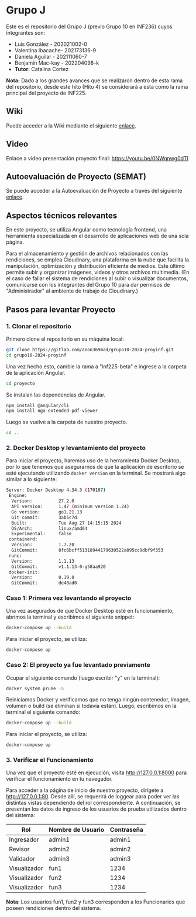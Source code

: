 # Grupo J
Este es el repositorio del Grupo J (previo Grupo 10 en INF236) cuyos integrantes son:
* Luis González - 202021002-0
* Valentina Ibacache- 202173136-9
* Daniela Aguilar - 202111060-7
* Benjamín Mac-kay - 202204098-k
* **Tutor:** Catalina Cortez

**Nota:** Dado a los grandes avances que se realizaron dentro de esta rama del repositorio, desde este hito (Hito 4) se considerará a esta como la rama principal del proyecto de INF225.

## Wiki
Puede acceder a la Wiki mediante el siguiente [enlace](https://gitlab.com/anon369mad/grupo10-2024-proyinf/-/wikis/home).

## Video
Enlace a video presentación proyecto final: https://youtu.be/0NWqnwg0dTI 

## Autoevaluación de Proyecto (SEMAT)
Se puede acceder a la Autoevaluación de Proyecto a través del siguiente [enlace](https://gitlab.com/anon369mad/grupo10-2024-proyinf/-/wikis/Autoevaluacion-proyecto).

## Aspectos técnicos relevantes

En este proyecto, se utiliza Angular como tecnología frontend, una herramienta especializada en el desarrollo de aplicaciones web de una sola página.

Para el almacenamiento y gestión de archivos relacionados con las rendiciones, se emplea Cloudinary, una plataforma en la nube que facilita la manipulación, optimización y distribución eficiente de medios. Este último permite subir y organizar imágenes, videos y otros archivos multimedia.  (En el caso de fallar el sistema de rendiciones al subir o visualizar documentos, comunicarse con los integrantes del Grupo 10 para dar permisos de "Administrador" al ambiente de trabajo de Cloudinary.)

## Pasos para levantar Proyecto

### 1. Clonar el repositorio
Primero clone el repositorio en su máquina local:

```bash
git clone https://gitlab.com/anon369mad/grupo10-2024-proyinf.git
cd grupo10-2024-proyinf
```
Una vez hecho esto, cambie la rama a "inf225-beta" e ingrese a la carpeta de la aplicación Angular.

```bash
cd proyecto
```

Se instalan las dependencias de Angular.

```bash
npm install @angular/cli
npm install ngx-extended-pdf-viewer
```

Luego se vuelve a la carpeta de nuestro proyecto.

```bash
cd ..
```

### 2. Docker Desktop y levantamiento del proyecto
Para iniciar el proyecto, haremos uso de la herramienta Docker Desktop, por lo que tenemos que asegurarnos de que la aplicación de escritorio se esté ejecutando utilizando ``docker version`` en la terminal. Se mostrará algo similar a lo siguiente:

```bash
Server: Docker Desktop 4.34.3 (170107)
 Engine:
  Version:          27.2.0
  API version:      1.47 (minimum version 1.24)
  Go version:       go1.21.13
  Git commit:       3ab5c7d
  Built:            Tue Aug 27 14:15:15 2024
  OS/Arch:          linux/amd64
  Experimental:     false
 containerd:
  Version:          1.7.20
  GitCommit:        8fc6bcff51318944179630522a095cc9dbf9f353
 runc:
  Version:          1.1.13
  GitCommit:        v1.1.13-0-g58aa920
 docker-init:
  Version:          0.19.0
  GitCommit:        de40ad0
```

### Caso 1: Primera vez levantando el proyecto
Una vez asegurados de que Docker Desktop esté en funcionamiento, abrimos la terminal y escribimos el siguiente snippet:

```bash
docker-compose up --build
```
Para iniciar el proyecto, se utiliza:

```bash
docker-compose up
```
### Caso 2: El proyecto ya fue levantado previamente
Ocupar el siguiente comando (luego escribir "y" en la terminal):

```bash
docker system prune -a
```
Reiniciamos Docker y verificamos que no tenga ningún contenedor, imagen, volumen o build (se eliminan si todavía están). 
Luego, escribimos en la terminal el siguiente comando:

```bash
docker-compose up --build
```
Para iniciar el proyecto, se utiliza:

```bash
docker-compose up
```

### 3. Verificar el Funcionamiento
Una vez que el proyecto esté en ejecución, visita http://127.0.0.1:8000 para verificar el funcionamiento en tu navegador.

Para acceder a la página de inicio de nuestro proyecto, dirígete a http://127.0.0.1:80. Desde allí, se requerirá de loggear para poder ver las distintas vistas dependiendo del rol correspondiente. A continuación, se presentan los datos de ingreso de los usuarios de prueba utilizados dentro del sistema:

| Rol | Nombre de Usuario | Contraseña |
| ------ | ------ | ------ |
| Ingresador | admin1 | admin1 |
| Revisor | admin2 | admin2 |
| Validador | admin3 | admin3 |
| Visualizador | fun1 | 1234 |
| Visualizador | fun2 | 1234 |
| Visualizador | fun3 | 1234 |

**Nota**: Los usuarios fun1, fun2 y fun3 corresponden a los Funcionarios que poseen rendiciones dentro del sistema.